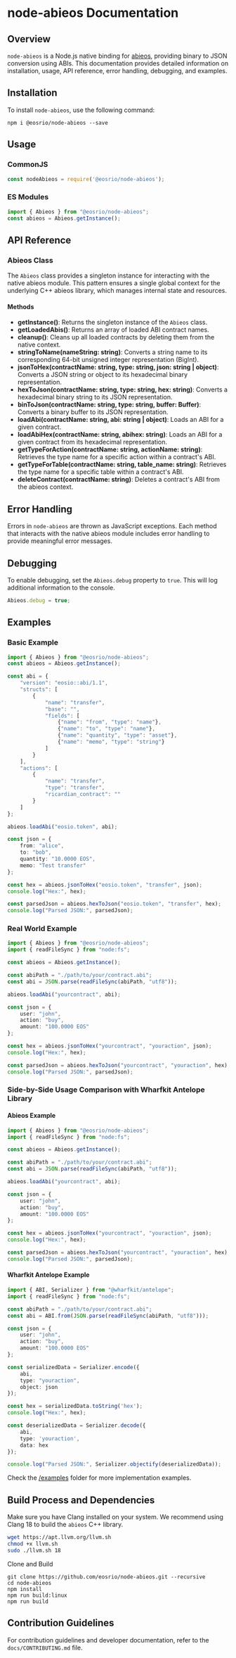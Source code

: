 # node-abieos Documentation

## Overview

`node-abieos` is a Node.js native binding for [abieos](https://github.com/AntelopeIO/abieos), providing binary to JSON conversion using ABIs. This documentation provides detailed information on installation, usage, API reference, error handling, debugging, and examples.

## Installation

To install `node-abieos`, use the following command:

```shell
npm i @eosrio/node-abieos --save
```

## Usage

### CommonJS

```js
const nodeAbieos = require('@eosrio/node-abieos');
```

### ES Modules

```typescript
import { Abieos } from "@eosrio/node-abieos";
const abieos = Abieos.getInstance();
```

## API Reference

### Abieos Class

The `Abieos` class provides a singleton instance for interacting with the native abieos module. This pattern ensures a single global context for the underlying C++ abieos library, which manages internal state and resources.

#### Methods

- **getInstance()**: Returns the singleton instance of the `Abieos` class.
- **getLoadedAbis()**: Returns an array of loaded ABI contract names.
- **cleanup()**: Cleans up all loaded contracts by deleting them from the native context.
- **stringToName(nameString: string)**: Converts a string name to its corresponding 64-bit unsigned integer representation (BigInt).
- **jsonToHex(contractName: string, type: string, json: string | object)**: Converts a JSON string or object to its hexadecimal binary representation.
- **hexToJson(contractName: string, type: string, hex: string)**: Converts a hexadecimal binary string to its JSON representation.
- **binToJson(contractName: string, type: string, buffer: Buffer)**: Converts a binary buffer to its JSON representation.
- **loadAbi(contractName: string, abi: string | object)**: Loads an ABI for a given contract.
- **loadAbiHex(contractName: string, abihex: string)**: Loads an ABI for a given contract from its hexadecimal representation.
- **getTypeForAction(contractName: string, actionName: string)**: Retrieves the type name for a specific action within a contract's ABI.
- **getTypeForTable(contractName: string, table_name: string)**: Retrieves the type name for a specific table within a contract's ABI.
- **deleteContract(contractName: string)**: Deletes a contract's ABI from the abieos context.

## Error Handling

Errors in `node-abieos` are thrown as JavaScript exceptions. Each method that interacts with the native abieos module includes error handling to provide meaningful error messages.

## Debugging

To enable debugging, set the `Abieos.debug` property to `true`. This will log additional information to the console.

```typescript
Abieos.debug = true;
```

## Examples

### Basic Example

```typescript
import { Abieos } from "@eosrio/node-abieos";
const abieos = Abieos.getInstance();

const abi = {
    "version": "eosio::abi/1.1",
    "structs": [
        {
            "name": "transfer",
            "base": "",
            "fields": [
                {"name": "from", "type": "name"},
                {"name": "to", "type": "name"},
                {"name": "quantity", "type": "asset"},
                {"name": "memo", "type": "string"}
            ]
        }
    ],
    "actions": [
        {
            "name": "transfer",
            "type": "transfer",
            "ricardian_contract": ""
        }
    ]
};

abieos.loadAbi("eosio.token", abi);

const json = {
    from: "alice",
    to: "bob",
    quantity: "10.0000 EOS",
    memo: "Test transfer"
};

const hex = abieos.jsonToHex("eosio.token", "transfer", json);
console.log("Hex:", hex);

const parsedJson = abieos.hexToJson("eosio.token", "transfer", hex);
console.log("Parsed JSON:", parsedJson);
```

### Real World Example

```typescript
import { Abieos } from "@eosrio/node-abieos";
import { readFileSync } from "node:fs";

const abieos = Abieos.getInstance();

const abiPath = "./path/to/your/contract.abi";
const abi = JSON.parse(readFileSync(abiPath, "utf8"));

abieos.loadAbi("yourcontract", abi);

const json = {
    user: "john",
    action: "buy",
    amount: "100.0000 EOS"
};

const hex = abieos.jsonToHex("yourcontract", "youraction", json);
console.log("Hex:", hex);

const parsedJson = abieos.hexToJson("yourcontract", "youraction", hex);
console.log("Parsed JSON:", parsedJson);
```

### Side-by-Side Usage Comparison with Wharfkit Antelope Library

#### Abieos Example

```typescript
import { Abieos } from "@eosrio/node-abieos";
import { readFileSync } from "node:fs";

const abieos = Abieos.getInstance();

const abiPath = "./path/to/your/contract.abi";
const abi = JSON.parse(readFileSync(abiPath, "utf8"));

abieos.loadAbi("yourcontract", abi);

const json = {
    user: "john",
    action: "buy",
    amount: "100.0000 EOS"
};

const hex = abieos.jsonToHex("yourcontract", "youraction", json);
console.log("Hex:", hex);

const parsedJson = abieos.hexToJson("yourcontract", "youraction", hex);
console.log("Parsed JSON:", parsedJson);
```

#### Wharfkit Antelope Example

```typescript
import { ABI, Serializer } from "@wharfkit/antelope";
import { readFileSync } from "node:fs";

const abiPath = "./path/to/your/contract.abi";
const abi = ABI.from(JSON.parse(readFileSync(abiPath, "utf8")));

const json = {
    user: "john",
    action: "buy",
    amount: "100.0000 EOS"
};

const serializedData = Serializer.encode({
    abi,
    type: "youraction",
    object: json
});

const hex = serializedData.toString('hex');
console.log("Hex:", hex);

const deserializedData = Serializer.decode({
    abi,
    type: 'youraction',
    data: hex
});

console.log("Parsed JSON:", Serializer.objectify(deserializedData));
```

Check the [/examples](https://github.com/eosrio/node-abieos/tree/master/examples) folder for more implementation examples.

## Build Process and Dependencies

Make sure you have Clang installed on your system. We recommend using Clang 18 to build the `abieos` C++ library.

```bash
wget https://apt.llvm.org/llvm.sh
chmod +x llvm.sh
sudo ./llvm.sh 18
```

Clone and Build

```shell
git clone https://github.com/eosrio/node-abieos.git --recursive
cd node-abieos
npm install
npm run build:linux
npm run build
```

## Contribution Guidelines

For contribution guidelines and developer documentation, refer to the `docs/CONTRIBUTING.md` file.
